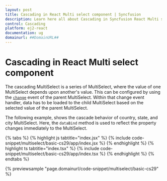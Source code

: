 ```yaml
---
layout: post
title: Cascading in React Multi select component | Syncfusion
description: Learn here all about Cascading in Syncfusion React Multi select component of Syncfusion Essential JS 2 and more.
control: Cascading 
platform: ej2-react
documentation: ug
domainurl: ##DomainURL##
---
```


# Cascading in React Multi select component

The cascading MultiSelect is a series of MultiSelect, where the value of one MultiSelect depends upon  another's value. This can be configured by using the [`change`](https://ej2.syncfusion.com/react/documentation/api/multi-select/#change) event of the parent MultiSelect. Within that change event handler, data has to be loaded to the child MultiSelect based on the selected value of the parent MultiSelect.

The following example, shows the cascade behavior of country, state, and city MultiSelect. Here, the `dataBind` method is used to reflect the property changes immediately to the MultiSelect.

{% tabs %}
{% highlight js tabtitle="index.jsx" %}
{% include code-snippet/multiselect/basic-cs29/app/index.jsx %}
{% endhighlight %}
{% highlight ts tabtitle="index.tsx" %}
{% include code-snippet/multiselect/basic-cs29/app/index.tsx %}
{% endhighlight %}
{% endtabs %}

 {% previewsample "page.domainurl/code-snippet/multiselect/basic-cs29" %}